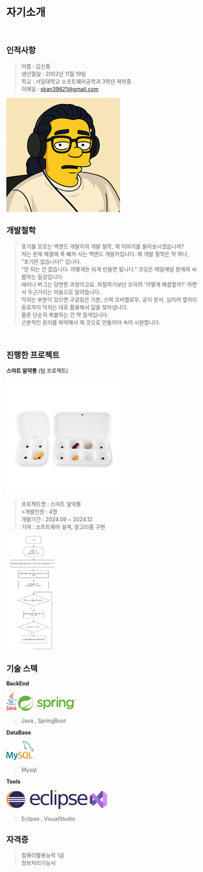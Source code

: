 # 자기소개 
<br />

## 인적사항

> 이름 : 김신중         
 생년월일 : 2002년 11월 19일            
 학교 : 서일대학교 소프트웨어공학과 3학년 재학중            
 이메일 : skan39621@gmail.com

<img src="../images/Int/me.png" height="300px" />

<br />

## 개발철학

> 포기를 모르는 백엔드 개발자의 개발 철학, 제 이야기를 들어보시겠습니까?            
저는 문제 해결에 푹 빠져 사는 백엔드 개발자입니다. 제 개발 철학은 딱 하나, "포기란 없습니다!" 입니다.       
"안 되는 건 없습니다. 어떻게든 되게 만들면 됩니다." 코딩은 매일매일 문제와 씨름하는 일상입니다.         
에러나 버그는 당연한 과정이고요. 좌절하기보단 오히려 '어떻게 해결할까?' 하면서 두근거리는 마음으로 달려듭니다.      
막히는 부분이 있으면 구글링은 기본, 스택 오버플로우, 공식 문서, 심지어 옆자리 동료까지 닥치는 대로 활용해서 답을 찾아냅니다.        
물론 단순히 복붙하는 건 딱 질색입니다.          
근본적인 원리를 파악해서 제 것으로 만들어야 속이 시원합니다.        

<br />

## 진행한 프로젝트

**스마트 알약통** (텀 프로젝트)

<img src="../images/Int/smart.png" height="300px" />

> 프로젝트명 : 스마트 알약통    
    >개발인원 : 4명     
     개발기간 : 2024.09 ~ 2024.12       
     기여 : 소프트웨어 설계, 알고리즘 구현

<img src="../images/Int/algorithm.png" height="300px" />

<br />

## 기술 스텍

**BackEnd**    

<img src="../images/Int/java.png" height="50px" />      <img src="../images/Int/spring.png" height="40px" /> 

> Java , SpringBoot

**DataBase**        

<img src="../images/Int/mysql.png" height="50px" /> 

> Mysql

**Tools**

<img src="../images/Int/eclipse.png" height="50px" /> <img src="../images/Int/vs.png" height="50px" /> 

>Eclipse , VisualStudio

## 자격증

> 컴퓨터활용능력 1급        
 정보처리기능사
